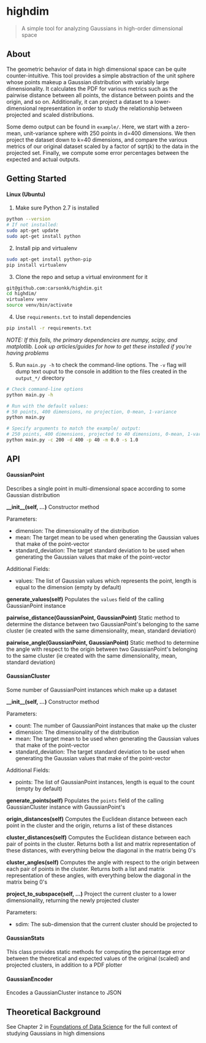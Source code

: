 # highdim

> A simple tool for analyzing Gaussians in high-order dimensional space


## About

The geometric behavior of data in high dimensional space can be quite counter-intuitive. This tool provides a simple abstraction of the unit sphere whose points makeup a Gaussian distribution with variably large dimensionality. It calculates the PDF for various metrics such as the pairwise distance between all points, the distance between points and the origin, and so on. Additionally, it can project a dataset to a lower-dimensional representation in order to study the relationship between projected and scaled distributions.

Some demo output can be found in `example/`. Here, we start with a zero-mean, unit-variance sphere with 250 points in d=400 dimensions. We then project the dataset down to k=40 dimensions, and compare the various metrics of our original dataset scaled by a factor of sqrt(k) to the data in the projected set. Finally, we compute some error percentages between the expected and actual outputs.


## Getting Started

#### Linux (Ubuntu)

1. Make sure Python 2.7 is installed
```bash
python --version
# If not installed:
sudo apt-get update
sudo apt-get install python
```

2. Install pip and virtualenv
```bash
sudo apt-get install python-pip
pip install virtualenv
```

3. Clone the repo and setup a virtual environment for it
```bash
git@github.com:carsonkk/highdim.git
cd highdim/
virtualenv venv
source venv/bin/activate
```

4. Use `requirements.txt` to install dependencies
```bash
pip install -r requirements.txt
```

*NOTE: If this fails, the primary dependencies are numpy, scipy, and matplotlib. Look up articles/guides for how to get these installed if you're having problems*

5. Run `main.py -h` to check the command-line options. The `-v` flag will dump text ouput to the console in addition to the files created in the `output_*/` directory
```bash
# Check command-line options
python main.py -h

# Run with the default values:
# 50 points, 400 dimensions, no projection, 0-mean, 1-variance
python main.py

# Specify arguments to match the example/ output:
# 250 points, 400 dimensions, projected to 40 dimensions, 0-mean, 1-variance
python main.py -c 200 -d 400 -p 40 -m 0.0 -s 1.0
```


## API

#### GaussianPoint
Describes a single point in multi-dimensional space according to some Gaussian distribution

**\_\_init\_\_(self, ...)**
Constructor method

Parameters:

- dimension: The dimensionality of the distribution
- mean: The target mean to be used when generating the Gaussian values that make of the point-vector
- standard_deviation: The target standard deviation to be used when generating the Gaussian values that make of the point-vector

Additional Fields:

- values: The list of Gaussian values which represents the point, length is equal to the dimension (empty by default)

**generate_values(self)**
Populates the `values` field of the calling GaussianPoint instance

**pairwise_distance(GaussianPoint, GaussianPoint)**
Static method to determine the distance between two GaussianPoint's belonging to the same cluster (ie created with the same dimensionality, mean, standard deviation)

**pairwise_angle(GaussianPoint, GaussianPoint)**
Static method to determine the angle with respect to the origin between two GaussianPoint's belonging to the same cluster (ie created with the same dimensionality, mean, standard deviation)

#### GaussianCluster
Some number of GaussianPoint instances which make up a dataset

**\_\_init\_\_(self, ...)**
Constructor method

Parameters:

- count: The number of GaussianPoint instances that make up the cluster
- dimension: The dimensionality of the distribution
- mean: The target mean to be used when generating the Gaussian values that make of the point-vector
- standard_deviation: The target standard deviation to be used when generating the Gaussian values that make of the point-vector

Additional Fields:

- points: The list of GaussianPoint instances, length is equal to the count (empty by default)

**generate_points(self)**
Populates the `points` field of the calling GaussianCluster instance with GaussianPoint's

**origin_distances(self)**
Computes the Euclidean distance between each point in the cluster and the origin, returns a list of these distances

**cluster_distances(self)**
Computes the Euclidean distance between each pair of points in the cluster. Returns both a list and matrix representation of these distances, with everything below the diagonal in the matrix being 0's

**cluster_angles(self)**
Computes the angle with respect to the origin between each pair of points in the cluster. Returns both a list and matrix representation of these angles, with everything below the diagonal in the matrix being 0's

**project_to_subspace(self, ...)**
Project the current cluster to a lower dimensionality, returning the newly projected cluster

Parameters:

- sdim: The sub-dimension that the current cluster should be projected to

#### GaussianStats
This class provides static methods for computing the percentage error between the theoretical and expected values of the original (scaled) and projected clusters, in addition to a PDF plotter

#### GaussianEncoder
Encodes a GaussianCluster instance to JSON


## Theoretical Background

See Chapter 2 in [Foundations of Data Science](https://www.cs.cornell.edu/jeh/book.pdf) for the full context of studying Gaussians in high dimensions